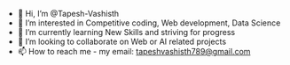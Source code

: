 - 👋 Hi, I’m @Tapesh-Vashisth
- 👀 I’m interested in Competitive coding, Web development, Data Science
- 🌱 I’m currently learning New Skills and striving for progress
- 💞️ I’m looking to collaborate on Web or AI related projects
- 📫 How to reach me - my email: tapeshvashisth789@gmail.com

<!---
Tapesh-Vashisth/Tapesh-Vashisth is a ✨ special ✨ repository because its `README.md` (this file) appears on your GitHub profile.
You can click the Preview link to take a look at your changes.
--->
